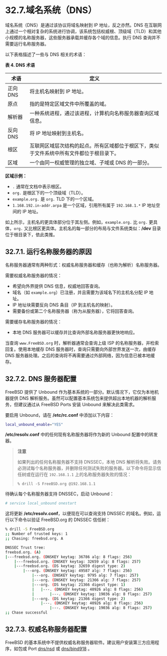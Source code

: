 # 32.7.域名系统（DNS）

域名系统（DNS）是通过该协议将域名映射到 IP 地址，反之亦然。DNS 在互联网上通过一个相对复杂的系统进行协调，该系统包括权威根、顶级域（TLD）和其他小规模的名称服务器，这些服务器承载并缓存各个域的信息。执行 DNS 查询并不需要运行名称服务器。

以下表格描述了一些与 DNS 相关的术语：

**表 4. DNS 术语**

| 术语     | 定义                                           |
| ------ | -------------------------------------------- |
| 正向 DNS | 将主机名映射到 IP 地址。                               |
| 原点     | 指的是特定区域文件中所覆盖的域。                             |
| 解析器    | 一种系统进程，通过该进程，计算机向名称服务器查询区域信息。                |
| 反向 DNS | 将 IP 地址映射到主机名。                               |
| 根区     | 互联网区域层次结构的起点。所有区域都位于根区下，类似于文件系统中所有文件都位于根目录下。 |
| 区域     | 一个由同一权威管理的独立域、子域或 DNS 的一部分。                  |

**区域示例：**

* `.` 通常在文档中表示根区。
* `org.` 是根区下的一个顶级域（TLD）。
* `example.org.` 是 `org.` TLD 下的一个区域。
* `1.168.192.in-addr.arpa` 是一个区域，引用所有属于 `192.168.1.*` IP 地址空间的 IP 地址。

如上所示，主机名的更具体部分位于其左侧。例如，`example.org.` 比 `org.` 更具体，`org.` 又比根区更具体。主机名的每一部分的布局与文件系统类似：**/dev** 目录位于根目录下，依此类推。

## 32.7.1. 运行名称服务器的原因

名称服务器通常有两种形式：权威名称服务器和缓存（也称为解析）名称服务器。

需要权威名称服务器的情况：

* 希望向外界提供 DNS 信息，权威地回答查询。
* 域名（如 `example.org`）已注册，并且需要为该域名下的主机名分配 IP 地址。
* IP 地址块需要反向 DNS 条目（IP 到主机名的映射）。
* 需要备份或第二个名称服务器（称为从服务器），它将回答查询。

需要缓存名称服务器的情况：

* 本地 DNS 服务器可以缓存并比查询外部名称服务器更快地响应。

当查询 `www.FreeBSD.org` 时，解析器通常会查询上级 ISP 的名称服务器，并检索回复。使用本地缓存 DNS 服务器时，查询只需要向外部世界发送一次，由缓存 DNS 服务器处理。之后的查询将不再需要通过外部网络，因为信息已被本地缓存。

## 32.7.2. DNS 服务器配置

FreeBSD 提供了 Unbound 作为基本系统的一部分。默认情况下，它仅为本地机器提供 DNS 解析服务。虽然可以配置基本系统包来提供超出本地机器的解析服务，但建议通过从 FreeBSD Ports  安装 Unbound 来解决此类需求。

要启用 Unbound，请在 **/etc/rc.conf** 中添加以下内容：

```sh
local_unbound_enable="YES"
```

**/etc/resolv.conf** 中的任何现有名称服务器将作为新的 Unbound 配置中的转发器。

>**注意**
>
> 如果列出的任何名称服务器不支持 DNSSEC，本地 DNS 解析将失败。请务必测试每个名称服务器，并删除任何测试失败的服务器。以下命令将显示信任树或在运行在 `192.168.1.1` 上的名称服务器失败的情况：
>
>```
>% drill -S FreeBSD.org @192.168.1.1
>```

待确认每个名称服务器支持 DNSSEC，启动 Unbound：

```sh
# service local_unbound onestart
```

这将更新 **/etc/resolv.conf**，以便现在可以查询支持 DNSSEC 的域名。例如，运行以下命令以验证 FreeBSD.org 的 DNSSEC 信任树：

```sh
% drill -S FreeBSD.org
;; Number of trusted keys: 1
;; Chasing: freebsd.org. A

DNSSEC Trust tree:
freebsd.org. (A)
|---freebsd.org. (DNSKEY keytag: 36786 alg: 8 flags: 256)
    |---freebsd.org. (DNSKEY keytag: 32659 alg: 8 flags: 257)
    |---freebsd.org. (DS keytag: 32659 digest type: 2)
        |---org. (DNSKEY keytag: 49587 alg: 7 flags: 256)
            |---org. (DNSKEY keytag: 9795 alg: 7 flags: 257)
            |---org. (DNSKEY keytag: 21366 alg: 7 flags: 257)
            |---org. (DS keytag: 21366 digest type: 1)
            |   |---. (DNSKEY keytag: 40926 alg: 8 flags: 256)
            |       |---. (DNSKEY keytag: 19036 alg: 8 flags: 257)
            |---org. (DS keytag: 21366 digest type: 2)
                |---. (DNSKEY keytag: 40926 alg: 8 flags: 256)
                    |---. (DNSKEY keytag: 19036 alg: 8 flags: 257)
;; Chase successful
```

## 32.7.3. 权威名称服务器配置

FreeBSD 的基本系统中不提供权威名称服务器软件。建议用户安装第三方应用程序，如包或 Port [dns/nsd](https://cgit.freebsd.org/ports/tree/dns/nsd/) 或 [dns/bind918](https://cgit.freebsd.org/ports/tree/dns/bind918/) 。

